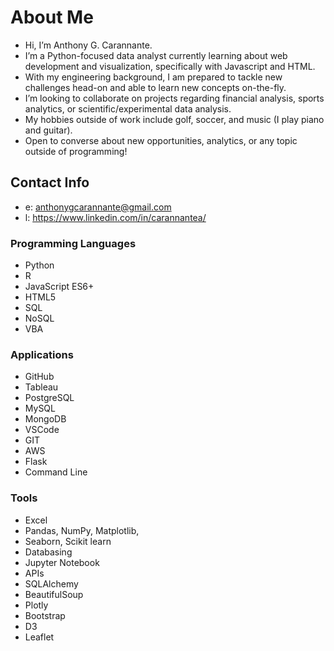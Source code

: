 # About Me
- Hi, I’m Anthony G. Carannante.
- I’m a Python-focused data analyst currently learning about web development and visualization, specifically with Javascript and HTML.
- With my engineering background, I am prepared to tackle new challenges head-on and able to learn new concepts on-the-fly.
- I’m looking to collaborate on projects regarding financial analysis, sports analytics, or scientific/experimental data analysis.
- My hobbies outside of work include golf, soccer, and music (I play piano and guitar).
- Open to converse about new opportunities, analytics, or any topic outside of programming!

## Contact Info
- e: anthonygcarannante@gmail.com
- l: https://www.linkedin.com/in/carannantea/

### Programming Languages
- Python
- R
- JavaScript ES6+
- HTML5
- SQL
- NoSQL
- VBA

### Applications
- GitHub
- Tableau
- PostgreSQL
- MySQL
- MongoDB
- VSCode
- GIT
- AWS
- Flask
- Command Line

### Tools
- Excel
- Pandas, NumPy, Matplotlib, 
- Seaborn, Scikit learn
- Databasing
- Jupyter Notebook
- APIs
- SQLAlchemy
- BeautifulSoup
- Plotly
- Bootstrap
- D3
- Leaflet


<!---
carannantea/carannantea is a ✨ special ✨ repository because its `README.md` (this file) appears on your GitHub profile.
You can click the Preview link to take a look at your changes.
--->

